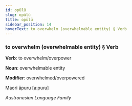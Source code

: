 ```yaml
---
id: opülü
slug: opülü
title: opülü
sidebar_position: 14
hoverText: to overwhelm (overwhelmable entity) § Verb
---
```


### to overwhelm (overwhelmable entity) § Verb

**Verb**: to overwhelm/overpower

**Noun**: overwhelmable entity

**Modifier**: overwhelmed/overpowered

Maori āpuru [aːpuɾu]

*Austronesian Language Family*
